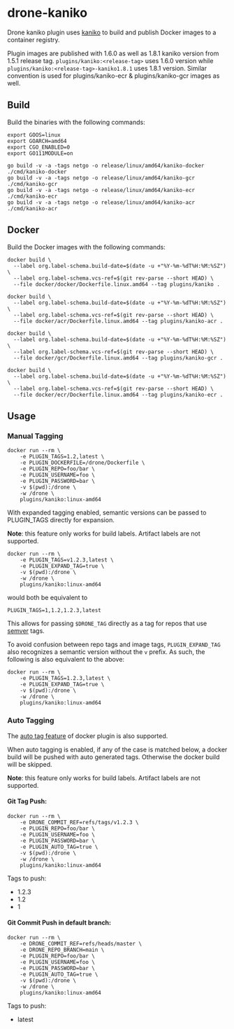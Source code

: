 # drone-kaniko

Drone kaniko plugin uses [kaniko](https://github.com/GoogleContainerTools/kaniko) to build and publish Docker images to a container registry.

Plugin images are published with 1.6.0 as well as 1.8.1 kaniko version from 1.5.1 release tag. `plugins/kaniko:<release-tag>` uses 1.6.0 version while `plugins/kaniko:<release-tag>-kaniko1.8.1` uses 1.8.1 version. Similar convention is used for plugins/kaniko-ecr & plugins/kaniko-gcr images as well.

## Build

Build the binaries with the following commands:

```console
export GOOS=linux
export GOARCH=amd64
export CGO_ENABLED=0
export GO111MODULE=on

go build -v -a -tags netgo -o release/linux/amd64/kaniko-docker ./cmd/kaniko-docker
go build -v -a -tags netgo -o release/linux/amd64/kaniko-gcr ./cmd/kaniko-gcr
go build -v -a -tags netgo -o release/linux/amd64/kaniko-ecr ./cmd/kaniko-ecr
go build -v -a -tags netgo -o release/linux/amd64/kaniko-acr ./cmd/kaniko-acr
```

## Docker

Build the Docker images with the following commands:

```console
docker build \
  --label org.label-schema.build-date=$(date -u +"%Y-%m-%dT%H:%M:%SZ") \
  --label org.label-schema.vcs-ref=$(git rev-parse --short HEAD) \
  --file docker/docker/Dockerfile.linux.amd64 --tag plugins/kaniko .
  
docker build \
  --label org.label-schema.build-date=$(date -u +"%Y-%m-%dT%H:%M:%SZ") \
  --label org.label-schema.vcs-ref=$(git rev-parse --short HEAD) \
  --file docker/acr/Dockerfile.linux.amd64 --tag plugins/kaniko-acr .

docker build \
  --label org.label-schema.build-date=$(date -u +"%Y-%m-%dT%H:%M:%SZ") \
  --label org.label-schema.vcs-ref=$(git rev-parse --short HEAD) \
  --file docker/gcr/Dockerfile.linux.amd64 --tag plugins/kaniko-gcr .

docker build \
  --label org.label-schema.build-date=$(date -u +"%Y-%m-%dT%H:%M:%SZ") \
  --label org.label-schema.vcs-ref=$(git rev-parse --short HEAD) \
  --file docker/ecr/Dockerfile.linux.amd64 --tag plugins/kaniko-ecr .
```

## Usage
### Manual Tagging

```console
docker run --rm \
    -e PLUGIN_TAGS=1.2,latest \
    -e PLUGIN_DOCKERFILE=/drone/Dockerfile \
    -e PLUGIN_REPO=foo/bar \
    -e PLUGIN_USERNAME=foo \
    -e PLUGIN_PASSWORD=bar \
    -v $(pwd):/drone \
    -w /drone \
    plugins/kaniko:linux-amd64
```

With expanded tagging enabled, semantic versions can be passed to PLUGIN_TAGS directly for expansion.

**Note**: this feature only works for build labels. Artifact labels are not supported.

```console
docker run --rm \
    -e PLUGIN_TAGS=v1.2.3,latest \
    -e PLUGIN_EXPAND_TAG=true \
    -v $(pwd):/drone \
    -w /drone \
    plugins/kaniko:linux-amd64
```
would both be equivalent to

```
PLUGIN_TAGS=1,1.2,1.2.3,latest
```

This allows for passing `$DRONE_TAG` directly as a tag for repos that use [semver](https://semver.org) tags.

To avoid confusion between repo tags and image tags, `PLUGIN_EXPAND_TAG` also recognizes a semantic version
without the `v` prefix.  As such, the following is also equivalent to the above:

```console
docker run --rm \
    -e PLUGIN_TAGS=1.2.3,latest \
    -e PLUGIN_EXPAND_TAG=true \
    -v $(pwd):/drone \
    -w /drone \
    plugins/kaniko:linux-amd64
```

### Auto Tagging
The [auto tag feature](https://plugins.drone.io/drone-plugins/drone-docker) of docker plugin is also supported.

When auto tagging is enabled, if any of the case is matched below, a docker build will be pushed with auto generated tags. Otherwise the docker build will be skipped.

**Note**: this feature only works for build labels. Artifact labels are not supported.

#### Git Tag Push:

```console
docker run --rm \
    -e DRONE_COMMIT_REF=refs/tags/v1.2.3 \
    -e PLUGIN_REPO=foo/bar \
    -e PLUGIN_USERNAME=foo \
    -e PLUGIN_PASSWORD=bar \
    -e PLUGIN_AUTO_TAG=true \
    -v $(pwd):/drone \
    -w /drone \
    plugins/kaniko:linux-amd64
```

Tags to push:
- 1.2.3
- 1.2
- 1

#### Git Commit Push in default branch:

```console
docker run --rm \
    -e DRONE_COMMIT_REF=refs/heads/master \
    -e DRONE_REPO_BRANCH=main \
    -e PLUGIN_REPO=foo/bar \
    -e PLUGIN_USERNAME=foo \
    -e PLUGIN_PASSWORD=bar \
    -e PLUGIN_AUTO_TAG=true \
    -v $(pwd):/drone \
    -w /drone \
    plugins/kaniko:linux-amd64
```

Tags to push:
- latest



